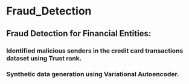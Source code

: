 # Fraud_Detection
## Fraud Detection for Financial Entities:
### Identified malicious senders in the credit card transactions dataset using Trust rank.
### Synthetic data generation using Variational Autoencoder.
